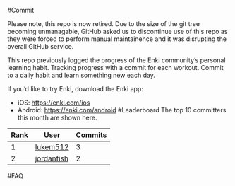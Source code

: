 #Commit

Please note, this repo is now retired. Due to the size of the git tree becoming unmanagable, GitHub asked us to discontinue use of this repo as they were forced to perform manual maintainence and it was disrupting the overall GitHub service.

This repo previously logged the progress of the Enki community’s personal learning habit. Tracking progress with a commit for each workout. Commit to a daily habit and learn something new each day.

If you’d like to try Enki, download the Enki app:
 - iOS: https://enki.com/ios
 - Android: https://enki.com/android
#Leaderboard
The top 10 committers this month are shown here.

| Rank | User | Commits |
|------|------|---------|
|1|[lukem512](https://github.com/lukem512)|3|
|2|[jordanfish](https://github.com/jordanfish)|2|

#FAQ